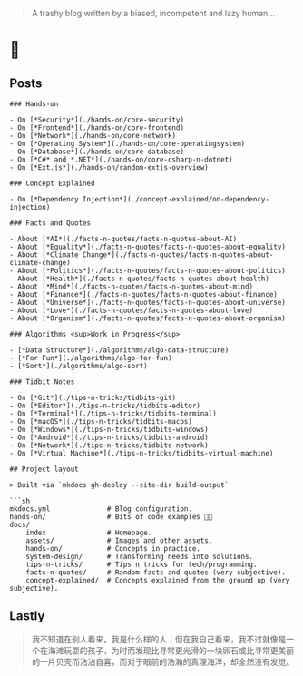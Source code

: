 > A trashy blog written by a biased, incompetent and lazy human...

# 🤔

## Posts

```markmap
### Hands-on

- On [*Security*](./hands-on/core-security)
- On [*Frontend*](./hands-on/core-frontend)
- On [*Network*](./hands-on/core-network)
- On [*Operating System*](./hands-on/core-operatingsystem)
- On [*Database*](./hands-on/core-database)
- On [*C#* and *.NET*](./hands-on/core-csharp-n-dotnet)
- On [*Ext.js*](./hands-on/random-extjs-overview)

### Concept Explained

- On [*Dependency Injection*](./concept-explained/on-dependency-injection)

### Facts and Quotes

- About [*AI*](./facts-n-quotes/facts-n-quotes-about-AI)
- About [*Equality*](./facts-n-quotes/facts-n-quotes-about-equality)
- About [*Climate Change*](./facts-n-quotes/facts-n-quotes-about-climate-change)
- About [*Politics*](./facts-n-quotes/facts-n-quotes-about-politics)
- About [*Health*](./facts-n-quotes/facts-n-quotes-about-health)
- About [*Mind*](./facts-n-quotes/facts-n-quotes-about-mind)
- About [*Finance*](./facts-n-quotes/facts-n-quotes-about-finance)
- About [*Universe*](./facts-n-quotes/facts-n-quotes-about-universe)
- About [*Love*](./facts-n-quotes/facts-n-quotes-about-love)
- About [*Organism*](./facts-n-quotes/facts-n-quotes-about-organism)

### Algorithms <sup>Work in Progress</sup>

- [*Data Structure*](./algorithms/algo-data-structure)
- [*For Fun*](./algorithms/algo-for-fun)
- [*Sort*](./algorithms/algo-sort)

### Tidbit Notes

- On [*Git*](./tips-n-tricks/tidbits-git)
- On [*Editor*](./tips-n-tricks/tidbits-editor)
- On [*Terminal*](./tips-n-tricks/tidbits-terminal)
- On [*macOS*](./tips-n-tricks/tidbits-macos)
- On [*Windows*](./tips-n-tricks/tidbits-windows)
- On [*Android*](./tips-n-tricks/tidbits-android)
- On [*Network*](./tips-n-tricks/tidbits-network)
- On [*Virtual Machine*](./tips-n-tricks/tidbits-virtual-machine)

## Project layout

> Built via `mkdocs gh-deploy --site-dir build-output`

```sh
mkdocs.yml              # Blog configuration.
hands-on/               # Bits of code examples 👨‍💻
docs/
    index               # Homepage.
    assets/             # Images and other assets.
    hands-on/           # Concepts in practice.
    system-design/      # Transforming needs into solutions.
    tips-n-tricks/      # Tips n tricks for tech/programming.
    facts-n-quotes/     # Random facts and quotes (very subjective).
    concept-explained/  # Concepts explained from the ground up (very subjective).
```

## Lastly

> 我不知道在别人看来，我是什么样的人；但在我自己看来，我不过就像是一个在海滩玩耍的孩子，为时而发现比寻常更光滑的一块卵石或比寻常更美丽的一片贝壳而沾沾自喜，而对于眼前的浩瀚的真理海洋，却全然没有发觉。
